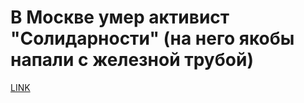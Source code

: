 # В Москве умер активист "Солидарности" (на него якобы напали с железной трубой)



[LINK](https://varlamov.ru/2619842.html)